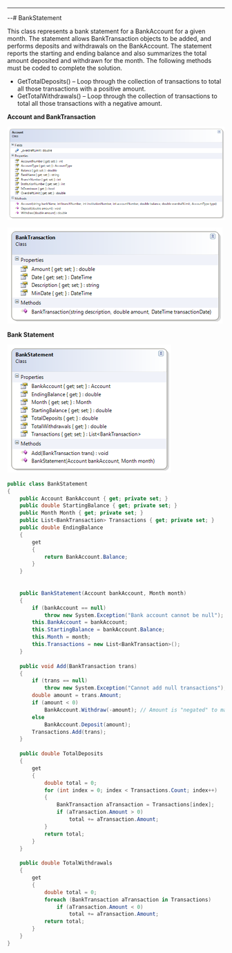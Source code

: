---
--# BankStatement

This class represents a bank statement for a BankAccount for a given month. The statement allows BankTransaction objects to be added, and performs deposits and withdrawals on the BankAccount. The statement reports the starting and ending balance and also summarizes the total amount deposited and withdrawn for the month. The following methods must be coded to complete the solution.

* GetTotalDeposits() – Loop through the collection of transactions to total all those transactions with a positive amount.
* GetTotalWithdrawals() – Loop through the collection of transactions to total all those transactions with a negative amount.

**Account and BankTransaction**

![](./K-Account.png)

![](./K-BankTransaction.png)

**Bank Statement**

![](./K-BankStatement.png)

```csharp
public class BankStatement
{
    public Account BankAccount { get; private set; }
    public double StartingBalance { get; private set; }
    public Month Month { get; private set; }
    public List<BankTransaction> Transactions { get; private set; }
    public double EndingBalance
    {
        get
        {
            return BankAccount.Balance;
        }
    }


    public BankStatement(Account bankAccount, Month month)
    {
        if (bankAccount == null)
            throw new System.Exception("Bank account cannot be null");
        this.BankAccount = bankAccount;
        this.StartingBalance = bankAccount.Balance;
        this.Month = month;
        this.Transactions = new List<BankTransaction>();
    }

    public void Add(BankTransaction trans)
    {
        if (trans == null)
            throw new System.Exception("Cannot add null transactions");
        double amount = trans.Amount;
        if (amount < 0)
            BankAccount.Withdraw(-amount); // Amount is "negated" to make positive
        else
            BankAccount.Deposit(amount);
        Transactions.Add(trans);
    }

    public double TotalDeposits
    {
        get
        {
            double total = 0;
            for (int index = 0; index < Transactions.Count; index++)
            {
                BankTransaction aTransaction = Transactions[index];
                if (aTransaction.Amount > 0)
                    total += aTransaction.Amount;
            }
            return total;
        }
    }

    public double TotalWithdrawals
    {
        get
        {
            double total = 0;
            foreach (BankTransaction aTransaction in Transactions)
                if (aTransaction.Amount < 0)
                    total += aTransaction.Amount;
            return total;
        }
    }
}
```
